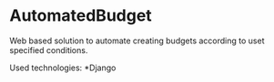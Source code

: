 # AutomatedBudget

Web based solution to automate creating budgets according to uset specified conditions.

Used technologies:
  *Django
